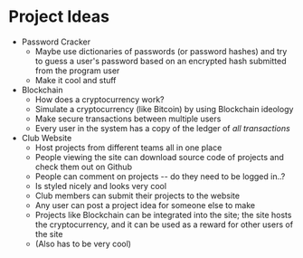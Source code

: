 # Project Ideas

* Password Cracker
	* Maybe use dictionaries of passwords (or password hashes) and try to guess a user's password based on an encrypted hash submitted from the program user
	* Make it cool and stuff
* Blockchain
	* How does a cryptocurrency work?
	* Simulate a cryptocurrency (like Bitcoin) by using Blockchain ideology
	* Make secure transactions between multiple users
	* Every user in the system has a copy of the ledger of *all transactions*
* Club Website
	* Host projects from different teams all in one place
	* People viewing the site can download source code of projects and check them out on Github
	* People can comment on projects -- do they need to be logged in..?
	* Is styled nicely and looks very cool
	* Club members can submit their projects to the website
	* Any user can post a project idea for someone else to make
	* Projects like Blockchain can be integrated into the site; the site hosts the cryptocurrency, and it can be used as a reward for other users of the site
	* (Also has to be very cool)
